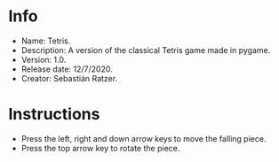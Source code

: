 # Info
- Name: Tetris.
- Description: A version of the classical Tetris game made in pygame.
- Version: 1.0.
- Release date: 12/7/2020.
- Creator: Sebastián Ratzer.

# Instructions
- Press the left, right and down arrow keys to move the falling piece.
- Press the top arrow key to rotate the piece.
